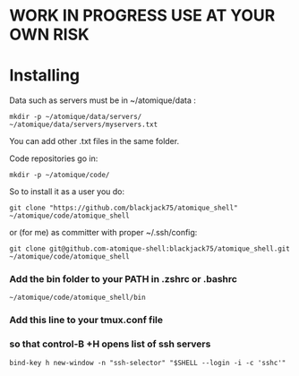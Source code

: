 # WORK IN PROGRESS USE AT YOUR OWN RISK


# Installing


Data such as servers must be in ~/atomique/data : 

    mkdir -p ~/atomique/data/servers/
    ~/atomique/data/servers/myservers.txt

You can add other .txt files in the same folder.


Code repositories go in:

    mkdir -p ~/atomique/code/

So to install it as a user you do: 

    git clone "https://github.com/blackjack75/atomique_shell" ~/atomique/code/atomique_shell 

or (for me) as committer with proper ~/.ssh/config:

    git clone git@github.com-atomique-shell:blackjack75/atomique_shell.git ~/atomique/code/atomique_shell 

### Add the bin folder to your PATH in .zshrc or .bashrc
    ~/atomique/code/atomique_shell/bin

### Add this line to your tmux.conf file
### so that control-B +H opens list of ssh servers
    bind-key h new-window -n "ssh-selector" "$SHELL --login -i -c 'sshc'"
